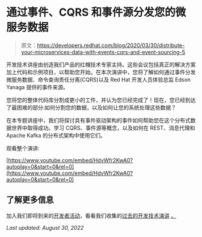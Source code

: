 # 通过事件、CQRS 和事件源分发您的微服务数据

> 原文：<https://developers.redhat.com/blog/2020/03/30/distribute-your-microservices-data-with-events-cqrs-and-event-sourcing-5>

开发技术讲座由创造我们产品的红帽技术专家主持。这些会议包括真正的解决方案加上代码和示例项目，以帮助您开始。在本次演讲中，您将了解如何通过事件分发微服务数据、命令查询责任分离(CQRS)以及 Red Hat 开发人员体验总监 Edson Yanaga 提供的事件来源。

您将您的整体代码库分割成更小的工件，并认为您已经完成了！现在，您已经到达了最困难的部分:如何分割您的数据，以及如何让您的系统处理这些数据？

在本专题讲座中，我们将探讨具有事件驱动架构的事件如何帮助您在这个分布式数据世界中取得成功。学习 CQRS、事件源等概念，以及如何在 REST、消息代理和 Apache Kafka 的分布式架构中使用它们。

观看整个演讲:

[https://www.youtube.com/embed/HdvWfr2KwA0?autoplay=0&start=0&rel=0](https://www.youtube.com/embed/HdvWfr2KwA0?autoplay=0&start=0&rel=0)

## **了解更多信息**

加入我们即将到来的[开发者活动](https://developers.redhat.com/events/)，看看我们收集的[过去的开发技术演讲](https://developers.redhat.com/devnation/?page=0) [。](https://developers.redhat.com/events/)

*Last updated: August 30, 2022*